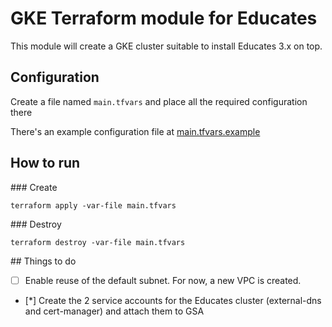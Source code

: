# GKE Terraform module for Educates

This module will create a GKE cluster suitable to install Educates 3.x on top.

## Configuration

Create a file named `main.tfvars` and place all the required configuration there

There's an example configuration file at [main.tfvars.example](main.tfvars.example)

## How to run

### Create

```
terraform apply -var-file main.tfvars
```

### Destroy

```
terraform destroy -var-file main.tfvars
```

## Things to do
- [ ] Enable reuse of the default subnet. For now, a new VPC is created.
- [*] Create the 2 service accounts for the Educates cluster (external-dns and cert-manager) and attach them to GSA